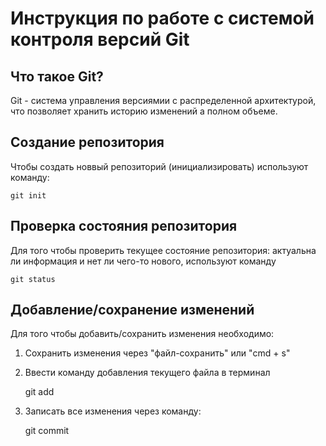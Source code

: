 # **Инструкция по работе с системой контроля версий Git**

## Что такое Git?

Git - система управления версиямии с распределенной архитектурой, что позволяет хранить историю изменений а полном объеме.

## Создание репозитория 

Чтобы создать новвый репозиторий (инициализировать) используют команду: 

    git init

## Проверка состояния репозитория

Для того чтобы проверить текущее состояние репозитория: актуальна ли информация и нет ли чего-то нового, используют команду

    git status

## Добавление/сохранение изменений

Для того чтобы добавить/сохранить изменения необходимо:

1. Сохранить изменения через "файл-сохранить" или "cmd + s"
2. Ввести команду добавления текущего файла в терминал

    git add

3. Записать все изменения через команду:

    git commit



